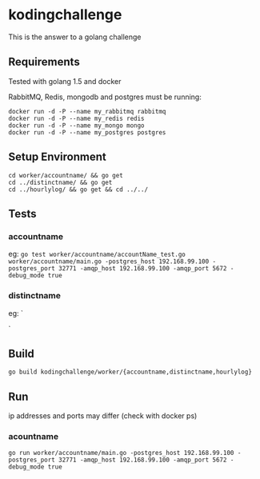 # kodingchallenge
This is the answer to a golang challenge

## Requirements
Tested with golang 1.5 and docker

RabbitMQ, Redis, mongodb and postgres must be running:

    docker run -d -P --name my_rabbitmq rabbitmq
    docker run -d -P --name my_redis redis
    docker run -d -P --name my_mongo mongo
    docker run -d -P --name my_postgres postgres

## Setup Environment
    cd worker/accountname/ && go get
    cd ../distinctname/ && go get
    cd ../hourlylog/ && go get && cd ../../

## Tests
### accountname
eg: `go test worker/accountname/accountName_test.go worker/accountname/main.go -postgres_host 192.168.99.100 -postgres_port 32771 -amqp_host 192.168.99.100 -amqp_port 5672 -debug_mode true`
### distinctname
eg: `

`
## Build
`go build kodingchallenge/worker/{accountname,distinctname,hourlylog}`

## Run
ip addresses and ports may differ (check with docker ps)
### acountname 
`go run worker/accountname/main.go -postgres_host 192.168.99.100 -postgres_port 32771 -amqp_host 192.168.99.100 -amqp_port 5672 -debug_mode true`
